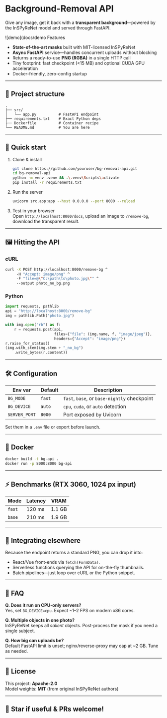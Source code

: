 # Background-Removal API

Give any image, get it back with a **transparent background**—powered by the InSPyReNet model and served through FastAPI.

![demo](docs/demo Features
- **State-of-the-art masks** built with MIT-licensed InSPyReNet  
- **Async FastAPI** service—handles concurrent uploads without blocking  
- Returns a ready-to-use **PNG (RGBA)** in a single HTTP call  
- Tiny footprint: fast checkpoint (<15 MB) and optional CUDA GPU acceleration  
- Docker-friendly, zero-config startup

***

## 📂 Project structure
```
.
├── src/
│   └── app.py          # FastAPI endpoint
├── requirements.txt    # Exact Python deps
├── Dockerfile          # Container recipe
└── README.md           # You are here
```

***

## 🚀 Quick start

1.  Clone & install
    ```bash
    git clone https://github.com/youruser/bg-removal-api.git
    cd bg-removal-api
    python -m venv .venv && .\.venv\Scripts\activate
    pip install -r requirements.txt
    ```

2.  Run the server
    ```bash
    uvicorn src.app:app --host 0.0.0.0 --port 8000 --reload
    ```

3.  Test in your browser  
    Open `http://localhost:8000/docs`, upload an image to `/remove-bg`, download the transparent result.

***

## 🖼️ Hitting the API

### cURL
```bash
curl -X POST http://localhost:8000/remove-bg ^
     -H "Accept: image/png" ^
     -F "file=@\"C:\path\to\photo.jpg\"" ^
     --output photo_no_bg.png
```

### Python
```python
import requests, pathlib
api = "http://localhost:8000/remove-bg"
img = pathlib.Path("photo.jpg")

with img.open("rb") as f:
    r = requests.post(api,
                      files={"file": (img.name, f, "image/jpeg")},
                      headers={"Accept": "image/png"})
r.raise_for_status()
(img.with_stem(img.stem + "_no_bg")
    .write_bytes(r.content))
```

***

## 🛠️ Configuration

| Env var            | Default | Description                                   |
|--------------------|---------|-----------------------------------------------|
| `BG_MODE`          | `fast`  | `fast`, `base`, or `base-nightly` checkpoint  |
| `BG_DEVICE`        | `auto`  | `cpu`, `cuda`, or `auto` detection            |
| `SERVER_PORT`      | `8000`  | Port exposed by Uvicorn                       |

Set them in a `.env` file or export before launch.

***

## 🐳 Docker

```bash
docker build -t bg-api .
docker run -p 8000:8000 bg-api
```

***

## ⚡ Benchmarks (RTX 3060, 1024 px input)

| Mode | Latency | VRAM |
|------|---------|------|
| `fast` | 120 ms | 1.1 GB |
| `base` | 210 ms | 1.9 GB |

***

## 🧩 Integrating elsewhere

Because the endpoint returns a standard PNG, you can drop it into:

- React/Vue front-ends via `fetch(FormData)`.
- Serverless functions querying the API for on-the-fly thumbnails.
- Batch pipelines—just loop over cURL or the Python snippet.

***

## 🙋 FAQ

**Q. Does it run on CPU-only servers?**  
Yes, set `BG_DEVICE=cpu`. Expect ~1–2 FPS on modern x86 cores.

**Q. Multiple objects in one photo?**  
InSPyReNet keeps all *salient* objects. Post-process the mask if you need a single subject.

**Q. How big can uploads be?**  
Default FastAPI limit is unset; nginx/reverse-proxy may cap at ~2 GB. Tune as needed.

***

## 📜 License

This project: **Apache-2.0**  
Model weights: **MIT** (from original InSPyReNet authors)

***

## 🌟 Star if useful & PRs welcome!